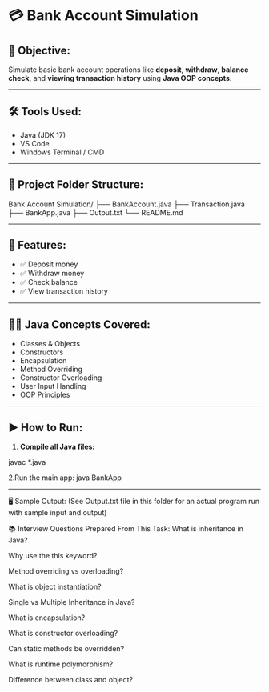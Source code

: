 # 💳 Bank Account Simulation

## 🎯 Objective:
Simulate basic bank account operations like **deposit**, **withdraw**, **balance check**, and **viewing transaction history** using **Java OOP concepts**.

---

## 🛠️ Tools Used:
- Java (JDK 17)
- VS Code
- Windows Terminal / CMD

---

## 📂 Project Folder Structure:
 Bank Account Simulation/
├── BankAccount.java
├── Transaction.java
├── BankApp.java
├── Output.txt
└── README.md


---

## 🚀 Features:
- ✅ Deposit money
- ✅ Withdraw money
- ✅ Check balance
- ✅ View transaction history

---

## 🧑‍💻 Java Concepts Covered:
- Classes & Objects
- Constructors
- Encapsulation
- Method Overriding
- Constructor Overloading
- User Input Handling
- OOP Principles

---

## ▶️ How to Run:

1. **Compile all Java files:**

javac *.java

2.Run the main app:
java BankApp

---
🖥️ Sample Output:
(See Output.txt file in this folder for an actual program run with sample input and output)

📚 Interview Questions Prepared From This Task:
What is inheritance in Java?

Why use the this keyword?

Method overriding vs overloading?

What is object instantiation?

Single vs Multiple Inheritance in Java?

What is encapsulation?

What is constructor overloading?

Can static methods be overridden?

What is runtime polymorphism?

Difference between class and object?


